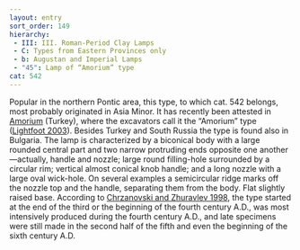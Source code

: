 ```yaml
---
layout: entry
sort_order: 149
hierarchy:
 - III: III. Roman-Period Clay Lamps
 - C: Types from Eastern Provinces only
 - b: Augustan and Imperial Lamps
 - "45": Lamp of “Amorium” type
cat: 542
---
```


Popular in the northern Pontic area, this type, to which cat. 542 belongs, most probably originated in Asia Minor. It has recently been attested in <a href='../../map/#loc_609302'>Amorium</a> (Turkey), where the excavators call it the “Amorium” type (<a href='../../bibliography/#lightfoot-2003'>Lightfoot 2003</a>). Besides Turkey and South Russia the type is found also in Bulgaria. The lamp is characterized by a biconical body with a large rounded central part and two narrow protruding ends opposite one another—actually, handle and nozzle; large round filling-hole surrounded by a circular rim; vertical almost conical knob handle; and a long nozzle with a large oval wick-hole. On several examples a semicircular ridge marks off the nozzle top and the handle, separating them from the body. Flat slightly raised base. According to <a href='../../bibliography/#chrzanovski-zhuravlev-1998'>Chrzanovski and Zhuravlev 1998</a>, the type started at the end of the third or the beginning of the fourth century A.D., was most intensively produced during the fourth century A.D., and late specimens were still made in the second half of the fifth and even the beginning of the sixth century A.D.
